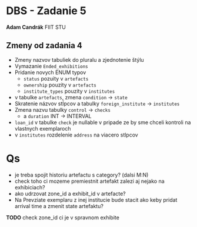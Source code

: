 # DBS - Zadanie 5
**Adam Candrák**
FIIT STU

## Zmeny od zadania 4
- Zmeny nazvov tabuliek do pluralu a zjednotenie štýlu
- Vymazanie `Ended_exhibitions`
- Pridanie novych ENUM typov 
  - `status` pozuity v `artefacts`
  - `ownership` pouzity v `artefacts`
  - `institute_types` pouzity v `institutes`
- v tabulke `artefacts`, zmena `condition` -> `state`
- Skratenie názvov stĺpcov a tabulky `foreign_institute` -> `institutes`
- Zmena nazvu tabulky `control` -> `checks`
  - a `duration` INT -> INTERVAL
- `loan_id` v tabulke `check` je nullable v pripade ze by sme chceli kontroli na vlastnych exemplaroch
- v `institutes` rozdelenie `address` na viacero stlpcov

# Qs
- je treba spojit historiu artefactu s category? (dalsi M:N)
- check toho ci mozeme premiestnit artefakt zalezi aj nejako na exhibiciach?
- ako udrzovat zone_id a exhibit_id v artefacte?
- Na Prevziate exemplaru z inej institucie bude stacit ako keby pridat arrival time a zmenit state artefaktu?


**TODO** check zone_id ci je v spravnom exhibite